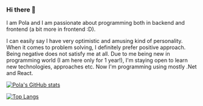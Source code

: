 ### Hi there 👋

I am Pola and I am passionate about programming both in backend and frontend (a bit more in frontend :D).

I can easily say I have very optimistic and amusing kind of personality. When it comes to problem solving, I definitely prefer positive approach. Being negative does not satisfy me at all. Due to me being new in programming world (I am here only for 1 year!), I'm staying open to learn new technologies, approaches etc. Now I'm programming using mostly .Net and React.

[![Pola's GitHub stats](https://github-readme-stats.vercel.app/api?username=PolaJedrecka&theme=synthwave)](https://github.com/PolaJedrecka/github-readme-stats)

[![Top Langs](https://github-readme-stats.vercel.app/api/top-langs/?username=PolaJedrecka&layout=compact&theme=synthwave)](https://github.com/PolaJedrecka/github-readme-stats)
<!--
**PolaJedrecka/PolaJedrecka** is a ✨ _special_ ✨ repository because its `README.md` (this file) appears on your GitHub profile.

Here are some ideas to get you started:

- 🔭 I’m currently working on ...
- 🌱 I’m currently learning ...
- 👯 I’m looking to collaborate on ...
- 🤔 I’m looking for help with ...
- 💬 Ask me about ...
- 📫 How to reach me: ...
- 😄 Pronouns: ...
- ⚡ Fun fact: ...
-->
